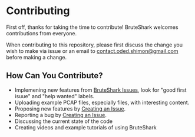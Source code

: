 # Contributing

First off, thanks for taking the time to contribute! BruteShark welcomes contributions from everyone.

When contributing to this repository, please first discuss the change you wish to make via issue or
an email to contact.oded.shimon@gmail.com before making a change.

## How Can You Contribute?
- Implemening new features from [BruteShark Issues](https://github.com/odedshimon/BruteShark/issues), look for "good first isuue" and "help wanted" labels.
- Uploading example PCAP files, especially files, with interesting content.
- Proposing new features by [Creating an Issue](https://github.com/odedshimon/BruteShark/issues).
- Reporting a bug by [Creating an Issue](https://github.com/odedshimon/BruteShark/issues).
- Discussing the current state of the code
- Creating videos and example tutorials of using BruteShark
